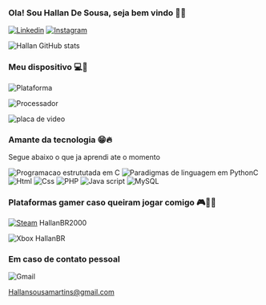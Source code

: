 
### Ola! Sou Hallan De Sousa, seja bem vindo 👋🙂

[![Linkedin](https://img.shields.io/badge/LinkedIn-0077B5?style=for-the-badge&logo=linkedin&logoColor=white)](https://www.linkedin.com/in/hallan-sousa-92641b173)
[![Instagram](https://img.shields.io/badge/Instagram-E4405F?style=for-the-badge&logo=instagram&logoColor=white)](https://www.instagram.com/hallan__martins/)

![Hallan GitHub stats](https://github-readme-stats.vercel.app/api?username=HallanBR&show_icons=true&theme=dark )

### Meu dispositivo 💻🤖

![Plataforma](https://img.shields.io/badge/Windows-Dell_G15-0078D6?style=for-the-badge&logo=windows&logoColor=white)

![Processador](https://img.shields.io/badge/Intel-Core_i5_11th-0071C5?style=for-the-badge&logo=intel&logoColor=white)

![placa de video](https://img.shields.io/badge/NVIDIA-RTX3050-76B900?style=for-the-badge&logo=nvidia&logoColor=white)

### Amante da tecnologia 😁🔥
Segue abaixo o que ja aprendi ate o momento

![Programacao estrututada em C](https://img.shields.io/badge/C-00599C?style=for-the-badge&logo=c&logoColor=white)
![Paradigmas de linguagem em PythonC](https://img.shields.io/badge/Python-14354C?style=for-the-badge&logo=python&logoColor=white)
![Html](https://img.shields.io/badge/HTML-239120?style=for-the-badge&logo=html5&logoColor=white)
![Css](https://img.shields.io/badge/CSS-239120?&style=for-the-badge&logo=css3&logoColor=white)
![PHP](https://img.shields.io/badge/PHP-777BB4?style=for-the-badge&logo=php&logoColor=white)
![Java script](https://img.shields.io/badge/JavaScript-323330?style=for-the-badge&logo=javascript&logoColor=F7DF1E)
![MySQL](https://img.shields.io/badge/MySQL-00000F?style=for-the-badge&logo=mysql&logoColor=white)

### Plataformas gamer caso queiram jogar comigo 🎮👾🔫
[![Steam](https://img.shields.io/badge/Steam-000000?style=for-the-badge&logo=steam&logoColor=white)](https://s.team/p/ffmd-qgbm/BCRJWPBV) HallanBR2000

![Xbox](https://img.shields.io/badge/Xbox-107C10?style=for-the-badge&logo=xbox&logoColor=white) HallanBR

### Em caso de contato pessoal 
![Gmail](https://img.shields.io/badge/Gmail-D14836?style=for-the-badge&logo=gmail&logoColor=white)  

Hallansousamartins@gmail.com 
